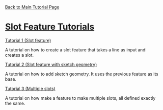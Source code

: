 [Back to Main Tutorial Page](../)
# [Slot Feature Tutorials](./)

[Tutorial 1 (Slot feature)](tutorial-1/)

A tutorial on how to create a slot feature that takes a line as input and creates a slot.

[Tutorial 2 (Slot feature with sketch geometry)](tutorial-2/)

A tutorial on how to add sketch geometry. It uses the previous feature as its base.

[Tutorial 3 (Multiple slots)](tutorial-3/)

A tutorial on how make a feature to make multiple slots, all defined exactly the same.

